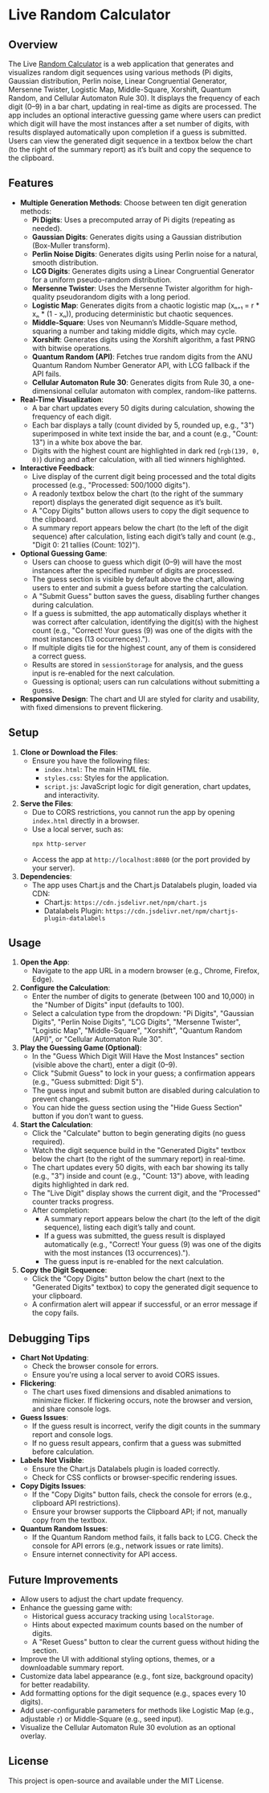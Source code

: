 # Live Random Calculator

## Overview
The Live [Random Calculator](https://kappter.github.io/random/) is a web application that generates and visualizes random digit sequences using various methods (Pi digits, Gaussian distribution, Perlin noise, Linear Congruential Generator, Mersenne Twister, Logistic Map, Middle-Square, Xorshift, Quantum Random, and Cellular Automaton Rule 30). It displays the frequency of each digit (0–9) in a bar chart, updating in real-time as digits are processed. The app includes an optional interactive guessing game where users can predict which digit will have the most instances after a set number of digits, with results displayed automatically upon completion if a guess is submitted. Users can view the generated digit sequence in a textbox below the chart (to the right of the summary report) as it’s built and copy the sequence to the clipboard.

## Features
- **Multiple Generation Methods**: Choose between ten digit generation methods:
  - **Pi Digits**: Uses a precomputed array of Pi digits (repeating as needed).
  - **Gaussian Digits**: Generates digits using a Gaussian distribution (Box-Muller transform).
  - **Perlin Noise Digits**: Generates digits using Perlin noise for a natural, smooth distribution.
  - **LCG Digits**: Generates digits using a Linear Congruential Generator for a uniform pseudo-random distribution.
  - **Mersenne Twister**: Uses the Mersenne Twister algorithm for high-quality pseudorandom digits with a long period.
  - **Logistic Map**: Generates digits from a chaotic logistic map (xₙ₊₁ = r * xₙ * (1 - xₙ)), producing deterministic but chaotic sequences.
  - **Middle-Square**: Uses von Neumann’s Middle-Square method, squaring a number and taking middle digits, which may cycle.
  - **Xorshift**: Generates digits using the Xorshift algorithm, a fast PRNG with bitwise operations.
  - **Quantum Random (API)**: Fetches true random digits from the ANU Quantum Random Number Generator API, with LCG fallback if the API fails.
  - **Cellular Automaton Rule 30**: Generates digits from Rule 30, a one-dimensional cellular automaton with complex, random-like patterns.
- **Real-Time Visualization**: 
  - A bar chart updates every 50 digits during calculation, showing the frequency of each digit.
  - Each bar displays a tally (count divided by 5, rounded up, e.g., "3") superimposed in white text inside the bar, and a count (e.g., "Count: 13") in a white box above the bar.
  - Digits with the highest count are highlighted in dark red (`rgb(139, 0, 0)`) during and after calculation, with all tied winners highlighted.
- **Interactive Feedback**:
  - Live display of the current digit being processed and the total digits processed (e.g., "Processed: 500/1000 digits").
  - A readonly textbox below the chart (to the right of the summary report) displays the generated digit sequence as it’s built.
  - A "Copy Digits" button allows users to copy the digit sequence to the clipboard.
  - A summary report appears below the chart (to the left of the digit sequence) after calculation, listing each digit’s tally and count (e.g., "Digit 0: 21 tallies (Count: 102)").
- **Optional Guessing Game**:
  - Users can choose to guess which digit (0–9) will have the most instances after the specified number of digits are processed.
  - The guess section is visible by default above the chart, allowing users to enter and submit a guess before starting the calculation.
  - A "Submit Guess" button saves the guess, disabling further changes during calculation.
  - If a guess is submitted, the app automatically displays whether it was correct after calculation, identifying the digit(s) with the highest count (e.g., "Correct! Your guess (9) was one of the digits with the most instances (13 occurrences).").
  - If multiple digits tie for the highest count, any of them is considered a correct guess.
  - Results are stored in `sessionStorage` for analysis, and the guess input is re-enabled for the next calculation.
  - Guessing is optional; users can run calculations without submitting a guess.
- **Responsive Design**: The chart and UI are styled for clarity and usability, with fixed dimensions to prevent flickering.

## Setup
1. **Clone or Download the Files**:
   - Ensure you have the following files:
     - `index.html`: The main HTML file.
     - `styles.css`: Styles for the application.
     - `script.js`: JavaScript logic for digit generation, chart updates, and interactivity.
2. **Serve the Files**:
   - Due to CORS restrictions, you cannot run the app by opening `index.html` directly in a browser.
   - Use a local server, such as:
     ```bash
     npx http-server
     ```
   - Access the app at `http://localhost:8080` (or the port provided by your server).
3. **Dependencies**:
   - The app uses Chart.js and the Chart.js Datalabels plugin, loaded via CDN:
     - Chart.js: `https://cdn.jsdelivr.net/npm/chart.js`
     - Datalabels Plugin: `https://cdn.jsdelivr.net/npm/chartjs-plugin-datalabels`

## Usage
1. **Open the App**:
   - Navigate to the app URL in a modern browser (e.g., Chrome, Firefox, Edge).
2. **Configure the Calculation**:
   - Enter the number of digits to generate (between 100 and 10,000) in the "Number of Digits" input (defaults to 100).
   - Select a calculation type from the dropdown: "Pi Digits", "Gaussian Digits", "Perlin Noise Digits", "LCG Digits", "Mersenne Twister", "Logistic Map", "Middle-Square", "Xorshift", "Quantum Random (API)", or "Cellular Automaton Rule 30".
3. **Play the Guessing Game (Optional)**:
   - In the "Guess Which Digit Will Have the Most Instances" section (visible above the chart), enter a digit (0–9).
   - Click "Submit Guess" to lock in your guess; a confirmation appears (e.g., "Guess submitted: Digit 5").
   - The guess input and submit button are disabled during calculation to prevent changes.
   - You can hide the guess section using the "Hide Guess Section" button if you don’t want to guess.
4. **Start the Calculation**:
   - Click the "Calculate" button to begin generating digits (no guess required).
   - Watch the digit sequence build in the "Generated Digits" textbox below the chart (to the right of the summary report) in real-time.
   - The chart updates every 50 digits, with each bar showing its tally (e.g., "3") inside and count (e.g., "Count: 13") above, with leading digits highlighted in dark red.
   - The "Live Digit" display shows the current digit, and the "Processed" counter tracks progress.
   - After completion:
     - A summary report appears below the chart (to the left of the digit sequence), listing each digit’s tally and count.
     - If a guess was submitted, the guess result is displayed automatically (e.g., "Correct! Your guess (9) was one of the digits with the most instances (13 occurrences).").
     - The guess input is re-enabled for the next calculation.
5. **Copy the Digit Sequence**:
   - Click the "Copy Digits" button below the chart (next to the "Generated Digits" textbox) to copy the generated digit sequence to your clipboard.
   - A confirmation alert will appear if successful, or an error message if the copy fails.

## Debugging Tips
- **Chart Not Updating**:
  - Check the browser console for errors.
  - Ensure you're using a local server to avoid CORS issues.
- **Flickering**:
  - The chart uses fixed dimensions and disabled animations to minimize flicker. If flickering occurs, note the browser and version, and share console logs.
- **Guess Issues**:
  - If the guess result is incorrect, verify the digit counts in the summary report and console logs.
  - If no guess result appears, confirm that a guess was submitted before calculation.
- **Labels Not Visible**:
  - Ensure the Chart.js Datalabels plugin is loaded correctly.
  - Check for CSS conflicts or browser-specific rendering issues.
- **Copy Digits Issues**:
  - If the "Copy Digits" button fails, check the console for errors (e.g., clipboard API restrictions).
  - Ensure your browser supports the Clipboard API; if not, manually copy from the textbox.
- **Quantum Random Issues**:
  - If the Quantum Random method fails, it falls back to LCG. Check the console for API errors (e.g., network issues or rate limits).
  - Ensure internet connectivity for API access.

## Future Improvements
- Allow users to adjust the chart update frequency.
- Enhance the guessing game with:
  - Historical guess accuracy tracking using `localStorage`.
  - Hints about expected maximum counts based on the number of digits.
  - A "Reset Guess" button to clear the current guess without hiding the section.
- Improve the UI with additional styling options, themes, or a downloadable summary report.
- Customize data label appearance (e.g., font size, background opacity) for better readability.
- Add formatting options for the digit sequence (e.g., spaces every 10 digits).
- Add user-configurable parameters for methods like Logistic Map (e.g., adjustable `r`) or Middle-Square (e.g., seed input).
- Visualize the Cellular Automaton Rule 30 evolution as an optional overlay.

## License
This project is open-source and available under the MIT License.
